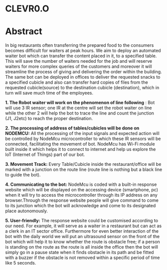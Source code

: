 # CLEVR0.O
# Abstract
  In big restaurants often transferring the prepared food to the consumers becomes difficult for waiters at peak hours. We aim to deploy an automated waiter bot which can transfer the content placed in it, to a specified table. This will save the number of waiters needed for the job and will reserve waiters for more complex queries of the customers and moreover it will streamline the process of giving and delivering the order within the building.
  The same bot can be deployed in offices to deliver the requested snacks to a specified cubicle and also can transfer hard copies of files from the requested cubicle(source) to the destination cubicle 
(destination), which in turn will save much time of the employees.

**1.	The Robot waiter will work on the phenomenon of line following** : Bot will use 3 IR sensor; one IR at the centre will set the robot waiter on line while the other 2 will help the bot to trace the line and count the junction (J1, J2etc) to reach the proper destination. 

**2.	The processing of address of tables/cubicles will be done on NODEMCU:** All the processing of the input signals and expected action will be controlled by NodeMcu microcontroller to which these IR sensors will be connected, facilitating the movement of bot. NodeMcu has Wi-Fi module built inside it which helps it to connect to internet and help us explore the IoT (Internet of Things) part of our bot.

**3.	Movement Track:** Every Table/Cubicle inside the restaurant/office will be marked with a junction on the route line (route line is nothing but a black line to guide the bot). 

**4.	Communicating to the bot:** NodeMcu is coded with a built-in response website which will be displayed on the accessing device (smartphone, pc) when it will try to access the microcontroller through its IP address on any browser.Through the response website people will give command to come to its junction which the bot will acknowledge and come to its designated place autonomously. 

**5.  User-friendly:** The response website could be customised according to our need. For example, it will serve as a waiter in a restaurant but can act as a clerk in an IT sector office. Furthermore for even better interaction of the bot with the daily world we will put an ultrasound sensor on the front of the bot which will help it to know whether the route is obstacle free; if a person is standing on the route as the route is all inside the office then the bot will simply go in a pause state when it finds obstacle in its path and be fitted with a buzzer if the obstacle is not removed within a specific period of time like 5 seconds.

